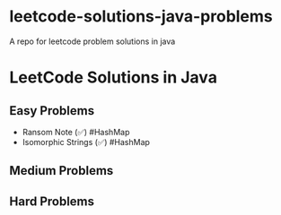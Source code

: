 # leetcode-solutions-java-problems
A repo for leetcode problem solutions in java

# LeetCode Solutions in Java

## Easy Problems
- Ransom Note (✅) #HashMap
- Isomorphic Strings (✅) #HashMap 

## Medium Problems

## Hard Problems

